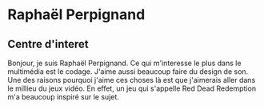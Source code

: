 <h1> Raphaël Perpignand </h1>
<h2>Centre d'interet</h2>
Bonjour, je suis Raphaël Perpignand. Ce qui m'interesse le plus dans le multimédia est le codage. J'aime aussi beaucoup faire du design de son. Une des raisons pourquoi j'aime ces choses là est que j'aimerais aller dans le millieu du jeux vidéo. En effet, un jeu qui s'appelle Red Dead Redemption m'a beaucoup inspiré sur le sujet.
